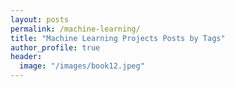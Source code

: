 ```yaml
---
layout: posts
permalink: /machine-learning/
title: "Machine Learning Projects Posts by Tags"
author_profile: true
header:
  image: "/images/book12.jpeg"
---
```

